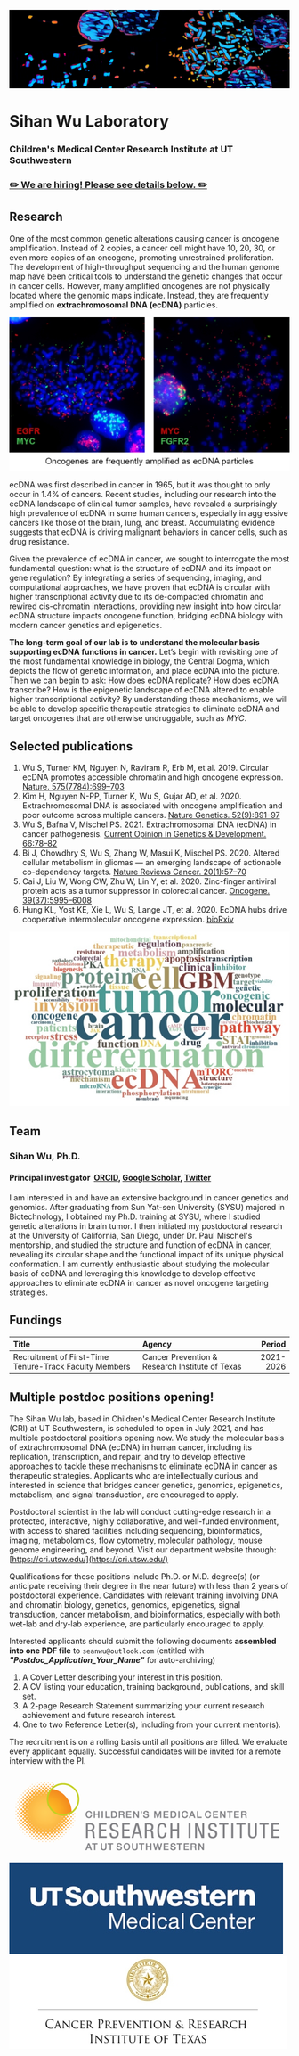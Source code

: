 ![Banner](./img/banner_long.jpg "An abstract art of a multi-color confocal image of cancer metaphase chromosomes with ecDNA particles")
# Sihan Wu Laboratory
### Children's Medical Center Research Institute at UT Southwestern
### [:pencil2: We are hiring! Please see details below. :pencil2:](#Multiple-postdoc-positions-opening)

## Research

One of the most common genetic alterations causing cancer is oncogene amplification. Instead of 2 copies, a cancer cell might have 10, 20, 30, or even more copies of an oncogene, promoting unrestrained proliferation. The development of high-throughput sequencing and the human genome map have been critical tools to understand the genetic changes that occur in cancer cells. However, many amplified oncogenes are not physically located where the genomic maps indicate. Instead, they are frequently amplified on **extrachromosomal DNA (ecDNA)** particles.


![ecDNA_FISH](./img/ecDNA_FISH.jpg "FISH on metaphase chromosome to reveal oncogene amplification as ecDNA particles")

ecDNA was first described in cancer in 1965, but it was thought to only occur in 1.4% of cancers. Recent studies, including our research into the ecDNA landscape of clinical tumor samples, have revealed a surprisingly high prevalence of ecDNA in some human cancers, especially in aggressive cancers like those of the brain, lung, and breast. Accumulating evidence suggests that ecDNA is driving malignant behaviors in cancer cells, such as drug resistance.


Given the prevalence of ecDNA in cancer, we sought to interrogate the most fundamental question: what is the structure of ecDNA and its impact on gene regulation? By integrating a series of sequencing, imaging, and computational approaches, we have proven that ecDNA is circular with higher transcriptional activity due to its de-compacted chromatin and rewired cis-chromatin interactions, providing new insight into how circular ecDNA structure impacts oncogene function, bridging ecDNA biology with modern cancer genetics and epigenetics.


**The long-term goal of our lab is to understand the molecular basis supporting ecDNA functions in cancer.** Let’s begin with revisiting one of the most fundamental knowledge in biology, the Central Dogma, which depicts the flow of genetic information, and place ecDNA into the picture. Then we can begin to ask: How does ecDNA replicate? How does ecDNA transcribe? How is the epigenetic landscape of ecDNA altered to enable higher transcriptional activity? By understanding these mechanisms, we will be able to develop specific therapeutic strategies to eliminate ecDNA and target oncogenes that are otherwise undruggable, such as *MYC*.



## Selected publications
1. Wu S, Turner KM, Nguyen N, Raviram R, Erb M, et al. 2019. Circular ecDNA promotes accessible chromatin and high oncogene expression. [Nature. 575(7784):699–703](https://www.nature.com/articles/s41586-019-1763-5)
2. Kim H, Nguyen N-PP, Turner K, Wu S, Gujar AD, et al. 2020. Extrachromosomal DNA is associated with oncogene amplification and poor outcome across multiple cancers. [Nature Genetics. 52(9):891–97](https://www.nature.com/articles/s41588-020-0678-2)
3. Wu S, Bafna V, Mischel PS. 2021. Extrachromosomal DNA (ecDNA) in cancer pathogenesis. [Current Opinion in Genetics & Development. 66:78–82](https://www.sciencedirect.com/science/article/abs/pii/S0959437X21000022)
4. Bi J, Chowdhry S, Wu S, Zhang W, Masui K, Mischel PS. 2020. Altered cellular metabolism in gliomas — an emerging landscape of actionable co-dependency targets. [Nature Reviews Cancer. 20(1):57–70](https://www.nature.com/articles/s41568-019-0226-5)
5. Cai J, Liu W, Wong CW, Zhu W, Lin Y, et al. 2020. Zinc-finger antiviral protein acts as a tumor suppressor in colorectal cancer. [Oncogene. 39(37):5995–6008](https://www.nature.com/articles/s41388-020-01416-7)
6. Hung KL, Yost KE, Xie L, Wu S, Lange JT, et al. 2020. EcDNA hubs drive cooperative intermolecular oncogene expression. [bioRxiv](https://www.biorxiv.org/content/10.1101/2020.11.19.390278v1)


![Keyword_cloud](./img/keyword_cloud.jpg)

## Team
### Sihan Wu, Ph.D.
#### Principal investigator&nbsp;&nbsp;[ORCID](https://orcid.org/0000-0001-8329-7492), [Google Scholar](https://scholar.google.com/citations?user=O1e4RfAAAAAJ&hl=en), [Twitter](https://twitter.com/SihanSean)


I am interested in and have an extensive background in cancer genetics and genomics. After graduating from Sun Yat-sen University (SYSU) majored in Biotechnology, I obtained my Ph.D. training at SYSU,  where I studied genetic alterations in brain tumor. I then initiated my postdoctoral research at the University of California, San Diego, under Dr. Paul Mischel's mentorship, and studied the structure and function of ecDNA in cancer, revealing its circular shape and the functional impact of its unique physical conformation. I am currently enthusiastic about studying the molecular basis of ecDNA and leveraging this knowledge to develop effective approaches to eliminate ecDNA in cancer as novel oncogene targeting strategies. 


## Fundings
| Title                                                  | Agency                                          | Period    |
|:-------------------------------------------------------|:------------------------------------------------|----------:|
| Recruitment of First-Time Tenure-Track Faculty Members | Cancer Prevention & Research Institute of Texas | 2021-2026 |


## Multiple postdoc positions opening!
The Sihan Wu lab, based in Children's Medical Center Research Institute (CRI) at UT Southwestern, is scheduled to open in July 2021, and has multiple postdoctoral positions opening now. We study the molecular basis of extrachromosomal DNA (ecDNA) in human cancer, including its replication, transcription, and repair, and try to develop effective approaches to tackle these mechanisms to eliminate ecDNA in cancer as therapeutic strategies. Applicants who are intellectually curious and interested in science that bridges cancer genetics, genomics, epigenetics, metabolism, and signal transduction, are encouraged to apply.


Postdoctoral scientist in the lab will conduct cutting-edge research in a protected, interactive, highly collaborative, and well-funded environment, with access to shared facilities including sequencing, bioinformatics, imaging, metabolomics, flow cytometry, molecular pathology, mouse genome engineering, and beyond. Visit our department website through: [https://cri.utsw.edu/](https://cri.utsw.edu/)


Qualifications for these positions include Ph.D. or M.D. degree(s) (or anticipate receiving their degree in the near future) with less than 2 years of postdoctoral experience. Candidates with relevant training involving DNA and chromatin biology, genetics, genomics, epigenetics, signal transduction, cancer metabolism, and bioinformatics, especially with both wet-lab and dry-lab experience, are particularly encouraged to apply. 


Interested applicants should submit the following documents **assembled into one PDF file** to ``seanwu@outlook.com`` (entitled with ***"Postdoc_Application_Your_Name"*** for auto-archiving)


1. A Cover Letter describing your interest in this position.
2. A CV listing your education, training background, publications, and skill set.
3. A 2-page Research Statement summarizing your current research achievement and future research interest.
4. One to two Reference Letter(s), including from your current mentor(s).


The recruitment is on a rolling basis until all positions are filled. We evaluate every applicant equally. Successful candidates will be invited for a remote interview with the PI.


![CRI_logo](./img/CRI_logo.png)
![UTSW_logo](./img/UTSW_logo.jpg)
![CPRIT_logo](./img/CPRIT_logo.jpg)